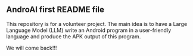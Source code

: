 ## AndroAI first README file

This repository is for a volunteer project. The main idea is to have a Large Language Model (LLM) write an Android program in a user-friendly language and produce the APK output of this program.

We will come back!!! 